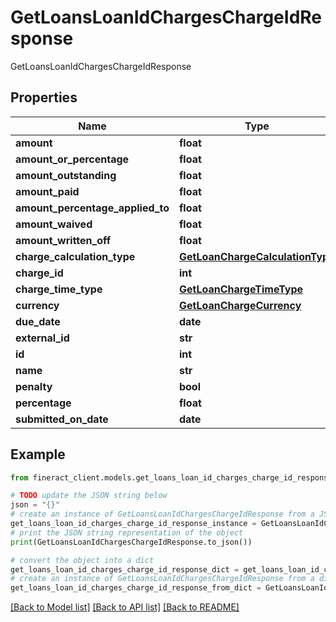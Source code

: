 # GetLoansLoanIdChargesChargeIdResponse

GetLoansLoanIdChargesChargeIdResponse

## Properties

Name | Type | Description | Notes
------------ | ------------- | ------------- | -------------
**amount** | **float** |  | [optional] 
**amount_or_percentage** | **float** |  | [optional] 
**amount_outstanding** | **float** |  | [optional] 
**amount_paid** | **float** |  | [optional] 
**amount_percentage_applied_to** | **float** |  | [optional] 
**amount_waived** | **float** |  | [optional] 
**amount_written_off** | **float** |  | [optional] 
**charge_calculation_type** | [**GetLoanChargeCalculationType**](GetLoanChargeCalculationType.md) |  | [optional] 
**charge_id** | **int** |  | [optional] 
**charge_time_type** | [**GetLoanChargeTimeType**](GetLoanChargeTimeType.md) |  | [optional] 
**currency** | [**GetLoanChargeCurrency**](GetLoanChargeCurrency.md) |  | [optional] 
**due_date** | **date** |  | [optional] 
**external_id** | **str** |  | [optional] 
**id** | **int** |  | [optional] 
**name** | **str** |  | [optional] 
**penalty** | **bool** |  | [optional] 
**percentage** | **float** |  | [optional] 
**submitted_on_date** | **date** |  | [optional] 

## Example

```python
from fineract_client.models.get_loans_loan_id_charges_charge_id_response import GetLoansLoanIdChargesChargeIdResponse

# TODO update the JSON string below
json = "{}"
# create an instance of GetLoansLoanIdChargesChargeIdResponse from a JSON string
get_loans_loan_id_charges_charge_id_response_instance = GetLoansLoanIdChargesChargeIdResponse.from_json(json)
# print the JSON string representation of the object
print(GetLoansLoanIdChargesChargeIdResponse.to_json())

# convert the object into a dict
get_loans_loan_id_charges_charge_id_response_dict = get_loans_loan_id_charges_charge_id_response_instance.to_dict()
# create an instance of GetLoansLoanIdChargesChargeIdResponse from a dict
get_loans_loan_id_charges_charge_id_response_from_dict = GetLoansLoanIdChargesChargeIdResponse.from_dict(get_loans_loan_id_charges_charge_id_response_dict)
```
[[Back to Model list]](../README.md#documentation-for-models) [[Back to API list]](../README.md#documentation-for-api-endpoints) [[Back to README]](../README.md)


